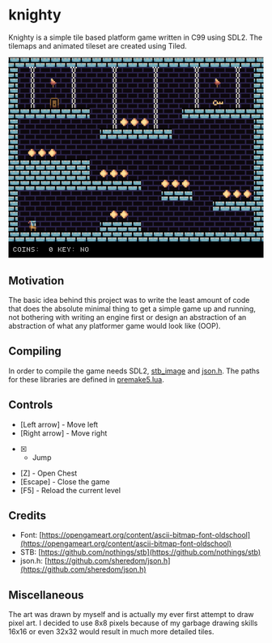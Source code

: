 # knighty
Knighty is a simple tile based platform game written in C99 using SDL2. The tilemaps and animated tileset are created using Tiled.

![Knighty](resources/knighty.gif)

## Motivation
The basic idea behind this project was to write the least amount of code that does the absolute minimal thing to get a simple game up and running, not bothering with writing an engine first or design an abstraction of an abstraction of what any platformer game would look like (OOP).

## Compiling
In order to compile the game needs SDL2, [stb_image](https://github.com/nothings/stb) and [json.h](https://github.com/sheredom/json.h). The paths for these libraries are defined in [premake5.lua](premake5.lua).

## Controls
- [Left arrow] - Move left
- [Right arrow] - Move right
- [X] - Jump
- [Z] - Open Chest
- [Escape] - Close the game
- [F5] - Reload the current level

## Credits
- Font: [https://opengameart.org/content/ascii-bitmap-font-oldschool](https://opengameart.org/content/ascii-bitmap-font-oldschool)
- STB: [https://github.com/nothings/stb](https://github.com/nothings/stb)
- json.h: [https://github.com/sheredom/json.h](https://github.com/sheredom/json.h)

## Miscellaneous
The art was drawn by myself and is actually my ever first attempt to draw pixel art. I decided to use 8x8 pixels because of my garbage drawing skills 16x16 or even 32x32 would result in much more detailed tiles.